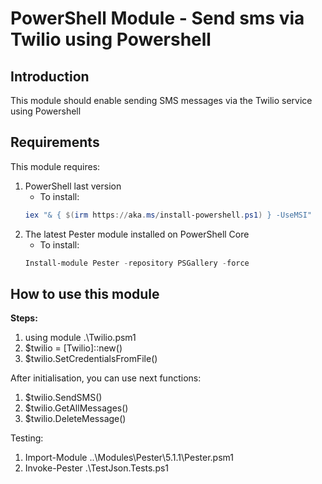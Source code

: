 # PowerShell Module - Send sms via Twilio using Powershell

## Introduction
This module should enable sending SMS messages via the Twilio service using Powershell

## Requirements
This module requires:
1. PowerShell last version
    * To install:
    ``` PowerShell
    iex "& { $(irm https://aka.ms/install-powershell.ps1) } -UseMSI"
    ```
2. The latest Pester module installed on PowerShell Core
    * To install:
    ``` PowerShell
    Install-module Pester -repository PSGallery -force
    ```

## How to use this module

**Steps:**
1. using module .\Twilio.psm1
2. $twilio = [Twilio]::new()
3. $twilio.SetCredentialsFromFile()

After initialisation, you can use next functions:

1. $twilio.SendSMS()
2. $twilio.GetAllMessages()
3. $twilio.DeleteMessage()

Testing:

1. Import-Module ..\Modules\Pester\5.1.1\Pester.psm1
2. Invoke-Pester .\TestJson.Tests.ps1